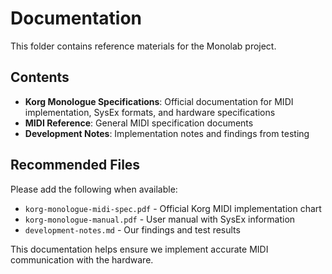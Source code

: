 # Documentation

This folder contains reference materials for the Monolab project.

## Contents

- **Korg Monologue Specifications**: Official documentation for MIDI implementation, SysEx formats, and hardware specifications
- **MIDI Reference**: General MIDI specification documents
- **Development Notes**: Implementation notes and findings from testing

## Recommended Files

Please add the following when available:
- `korg-monologue-midi-spec.pdf` - Official Korg MIDI implementation chart
- `korg-monologue-manual.pdf` - User manual with SysEx information
- `development-notes.md` - Our findings and test results

This documentation helps ensure we implement accurate MIDI communication with the hardware.